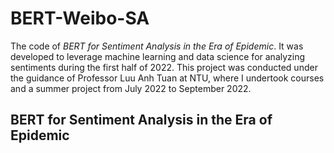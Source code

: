 # BERT-Weibo-SA
The code of *BERT for Sentiment Analysis in the Era of Epidemic*. It was developed to leverage machine learning and data science for analyzing sentiments during the first half of 2022. This project was conducted under the guidance of Professor Luu Anh Tuan at NTU, where I undertook courses and a summer project from July 2022 to September 2022.

## BERT for Sentiment Analysis in the Era of Epidemic
